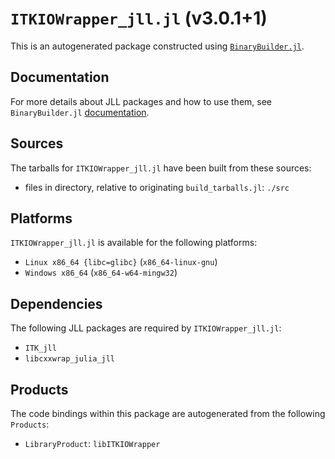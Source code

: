 # `ITKIOWrapper_jll.jl` (v3.0.1+1)

This is an autogenerated package constructed using [`BinaryBuilder.jl`](https://github.com/JuliaPackaging/BinaryBuilder.jl).

## Documentation

For more details about JLL packages and how to use them, see `BinaryBuilder.jl` [documentation](https://docs.binarybuilder.org/stable/jll/).

## Sources

The tarballs for `ITKIOWrapper_jll.jl` have been built from these sources:

* files in directory, relative to originating `build_tarballs.jl`: `./src`

## Platforms

`ITKIOWrapper_jll.jl` is available for the following platforms:

* `Linux x86_64 {libc=glibc}` (`x86_64-linux-gnu`)
* `Windows x86_64` (`x86_64-w64-mingw32`)

## Dependencies

The following JLL packages are required by `ITKIOWrapper_jll.jl`:

* `ITK_jll`
* `libcxxwrap_julia_jll`

## Products

The code bindings within this package are autogenerated from the following `Products`:

* `LibraryProduct`: `libITKIOWrapper`
